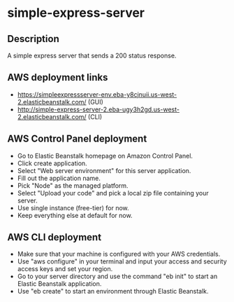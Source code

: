 # simple-express-server

## Description

A simple express server that sends a 200 status response.

## AWS deployment links

* https://simpleexpressserver-env.eba-y8cjnuii.us-west-2.elasticbeanstalk.com/ (GUI)
* http://simple-express-server-2.eba-ugy3h2gd.us-west-2.elasticbeanstalk.com/ (CLI)

## AWS Control Panel deployment
* Go to Elastic Beanstalk homepage on Amazon Control Panel.
* Click create application.
* Select "Web server environment" for this server application.
* Fill out the application name.
* Pick "Node" as the managed platform.
* Select "Upload your code" and pick a local zip file containing your server.
* Use single instance (free-tier) for now.
* Keep everything else at default for now.

## AWS CLI deployment
* Make sure that your machine is configured with your AWS credentials.
* Use "aws configure" in your terminal and input your access and security access keys and set your region.
* Go to your server directory and use the command "eb init" to start an Elastic Beanstalk application.
* Use "eb create" to start an environment through Elastic Beanstalk.